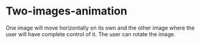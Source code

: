 # Two-images-animation
One image will move horizontally on its own and the other image where the user will have complete control of it. The user can rotate the image.

